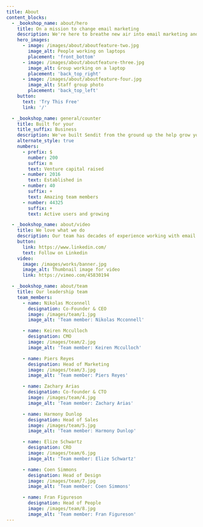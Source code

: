```yaml
---
title: About
content_blocks:
  - _bookshop_name: about/hero
    title: On a mission to change email marketing
    description: We're here to breathe new air into email marketing and help grow your business.
    hero_images:
      - image: /images/about/aboutfeature-two.jpg
        image_alt: People working on laptops
        placement: 'front_bottom'
      - image: /images/about/aboutfeature-three.jpg
        image_alt: Group working on a laptop
        placement: 'back_top_right'
      - image: /images/about/aboutfeature-four.jpg
        image_alt: Staff group photo
        placement: 'back_top_left'
    button:
      text: 'Try This Free'
      link: '/'

  - _bookshop_name: general/counter
    title: Built for your
    title_suffix: Business
    description: We've built Sendit from the ground up the help grow your business faster.
    alternate_style: true
    numbers:
      - prefix: $
        number: 200
        suffix: m
        text: Venture capital raised
      - number: 2016
        text: Established in
      - number: 40
        suffix: +
        text: Amazing team members
      - number: 44325
        suffix: +
        text: Active users and growing

  - _bookshop_name: about/video
    title: We love what we do
    description: Our team has decades of experience working with email marketing campaigns and we’re passionate about helping you connect with your customers.
    button:
      link: https://www.linkedin.com/
      text: Follow on Linkedin
    video:
      image: /images/works/banner.jpg
      image_alt: Thumbnail image for video
      link: https://vimeo.com/45830194

  - _bookshop_name: about/team
    title: Our leadership team
    team_members:
      - name: Nikolas Mcconnell
        designation: Co-Founder & CEO
        image: /images/team/1.jpg
        image_alt: 'Team member: Nikolas Mcconnell'

      - name: Keiren Mcculloch
        designation: CMO
        image: /images/team/2.jpg
        image_alt: 'Team member: Keiren Mcculloch'

      - name: Piers Reyes
        designation: Head of Marketing
        image: /images/team/3.jpg
        image_alt: 'Team member: Piers Reyes'

      - name: Zachary Arias
        designation: Co-founder & CTO
        image: /images/team/4.jpg
        image_alt: 'Team member: Zachary Arias'

      - name: Harmony Dunlop
        designation: Head of Sales
        image: /images/team/5.jpg
        image_alt: 'Team member: Harmony Dunlop'

      - name: Elize Schwartz
        designation: CRO
        image: /images/team/6.jpg
        image_alt: 'Team member: Elize Schwartz'

      - name: Coen Simmons
        designation: Head of Design
        image: /images/team/7.jpg
        image_alt: 'Team member: Coen Simmons'

      - name: Fran Figureson
        designation: Head of People
        image: /images/team/8.jpg
        image_alt: 'Team member: Fran Figureson'
---
```

